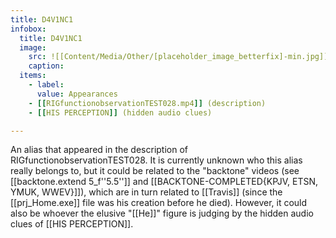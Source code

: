 ```yaml
---
title: D4V1NC1
infobox:
  title: D4V1NC1
  image:
    src: ![[Content/Media/Other/[placeholder_image_betterfix]-min.jpg]]
    caption: 
  items:
    - label: 
      value: Appearances
	- [[RIGfunctionobservationTEST028.mp4]] (description)
	- [[HIS PERCEPTION]] (hidden audio clues)

---
```


An alias that appeared in the description of RIGfunctionobservationTEST028. It is currently unknown who this alias really belongs to, but it could be related to the "backtone" videos (see [[backtone.extend 5_f''5.5'']] and [[BACKTONE-COMPLETED{KPJV, ETSN, YMUK, WWEV}]]), which are in turn related to [[Travis]] (since the [[prj_Home.exe]] file was his creation before he died). However, it could also be whoever the elusive "[[He]]" figure is judging by the hidden audio clues of [[HIS PERCEPTION]].